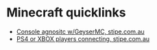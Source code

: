 # Minecraft quicklinks

- [Console agnositc w/GeyserMC, stipe.com.au](https://stipe.com.au/forums/index.php?topic=469.0)
- [PS4 or XBOX players connecting, stipe.com.au](https://stipe.com.au/forums/index.php?topic=471.0)

